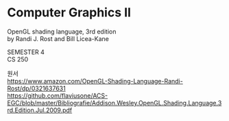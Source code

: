 # Computer Graphics II
OpenGL shading language, 3rd edition<br>
by Randi J. Rost and Bill Licea-Kane


SEMESTER 4<br>
CS 250

원서<br>
https://www.amazon.com/OpenGL-Shading-Language-Randi-Rost/dp/0321637631<br>
https://github.com/flaviusone/ACS-EGC/blob/master/Bibliografie/Addison.Wesley.OpenGL.Shading.Language.3rd.Edition.Jul.2009.pdf
